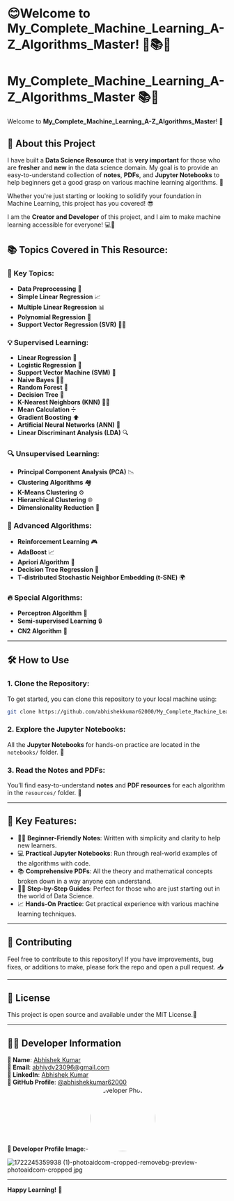 # 😊Welcome to **My_Complete_Machine_Learning_A-Z_Algorithms_Master**! 🎉📚🤖


# My_Complete_Machine_Learning_A-Z_Algorithms_Master 📚🤖

Welcome to **My_Complete_Machine_Learning_A-Z_Algorithms_Master**! 🎉

## 🚀 About this Project

I have built a **Data Science Resource** that is **very important** for those who are **fresher** and **new** in the data science domain. My goal is to provide an easy-to-understand collection of **notes**, **PDFs**, and **Jupyter Notebooks** to help beginners get a good grasp on various machine learning algorithms. 🚀

Whether you're just starting or looking to solidify your foundation in Machine Learning, this project has you covered! 😎

I am the **Creator and Developer** of this project, and I aim to make machine learning accessible for everyone! 💻🎯

## 📚 Topics Covered in This Resource:

### 🔑 Key Topics:
- **Data Preprocessing** 🧹
- **Simple Linear Regression** 📈
- **Multiple Linear Regression** 📊
- **Polynomial Regression** 🧮
- **Support Vector Regression (SVR)** 🧑‍💻

### 💡 Supervised Learning:
- **Linear Regression** 🔄
- **Logistic Regression** 🔢
- **Support Vector Machine (SVM)** 🚀
- **Naive Bayes** 🧑‍🏫
- **Random Forest** 🌲
- **Decision Tree** 🌳
- **K-Nearest Neighbors (KNN)** 🏃‍♂️
- **Mean Calculation** ➗
- **Gradient Boosting** ⬆️
- **Artificial Neural Networks (ANN)** 🧠
- **Linear Discriminant Analysis (LDA)** 🔍

### 🔍 Unsupervised Learning:
- **Principal Component Analysis (PCA)** 📉
- **Clustering Algorithms** 🏘️
- **K-Means Clustering** ⚙️
- **Hierarchical Clustering** 🌐
- **Dimensionality Reduction** 🔽

### 🧠 Advanced Algorithms:
- **Reinforcement Learning** 🎮
- **AdaBoost** 📈
- **Apriori Algorithm** 🛒
- **Decision Tree Regression** 📏
- **T-distributed Stochastic Neighbor Embedding (t-SNE)** 🌍

### 🔥 Special Algorithms:
- **Perceptron Algorithm** 🧠
- **Semi-supervised Learning** 🔒
- **CN2 Algorithm** 🧩

---

## 🛠 How to Use

### 1. Clone the Repository:
To get started, you can clone this repository to your local machine using:

```bash
git clone https://github.com/abhishekkumar62000/My_Complete_Machine_Learning_A-Z_Algorithms_Master.git
```

### 2. Explore the Jupyter Notebooks:
All the **Jupyter Notebooks** for hands-on practice are located in the `notebooks/` folder. 📓

### 3. Read the Notes and PDFs:
You’ll find easy-to-understand **notes** and **PDF resources** for each algorithm in the `resources/` folder. 📝

---

## 🎯 Key Features:
- 🧑‍🏫 **Beginner-Friendly Notes**: Written with simplicity and clarity to help new learners.
- 💻 **Practical Jupyter Notebooks**: Run through real-world examples of the algorithms with code.
- 📚 **Comprehensive PDFs**: All the theory and mathematical concepts broken down in a way anyone can understand.
- 🧑‍🎓 **Step-by-Step Guides**: Perfect for those who are just starting out in the world of Data Science.
- 📈 **Hands-On Practice**: Get practical experience with various machine learning techniques.

---

## 🤝 Contributing

Feel free to contribute to this repository! If you have improvements, bug fixes, or additions to make, please fork the repo and open a pull request. 📥

---

## 📝 License

This project is open source and available under the MIT License.📝

---

## 👨‍💻 Developer Information

**👤 Name**: [Abhishek Kumar](https://www.linkedin.com/in/abhishek-kumar-70a69829a/)  
**📧 Email**: [abhiydv23096@gmail.com](mailto:abhiydv23096@gmail.com)  
**🔗 LinkedIn**: [Abhishek Kumar](https://www.linkedin.com/in/abhishek-kumar-70a69829a/)  
**🐙 GitHub Profile**: [@abhishekkumar62000](https://github.com/abhishekkumar62000)  
**📸 Developer Profile Image**:- <img src="https://![1722245359938 (1)-photoaidcom-cropped-removebg-preview-photoaidcom-cropped jpg](https://github.com/user-attachments/assets/31ddd1bd-ccd9-46a4-921b-139d381f6f01)" width="150" height="150" style="border-radius: 50%;" alt="Developer Photo">

![1722245359938 (1)-photoaidcom-cropped-removebg-preview-photoaidcom-cropped jpg](https://github.com/user-attachments/assets/31ddd1bd-ccd9-46a4-921b-139d381f6f01)

---

**Happy Learning!** 🎉
